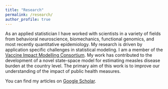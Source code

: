 ```yaml
---
title: "Research"
permalink: /research/
author_profile: true
---
```


As an applied statistician I have worked with scientists in a variety of fields from behavioral neuroscience, biomechanics, functional genomics, and most recently quantitative epidemiology. My research is driven by application specific challenges in statistical modeling.
I am a member of the [Vaccine Impact Modelling Consortium](https://www.vaccineimpact.org/).   My work has contributed to the development of a novel state-space model for estimating measles disease burden at the country level. The primary aim of this work is to improve our understanding of the impact of public health measures.

You can find my articles on [Google Scholar](https://scholar.google.com/citations?hl=en&user=V3AP94EAAAAJ). 
 
 
